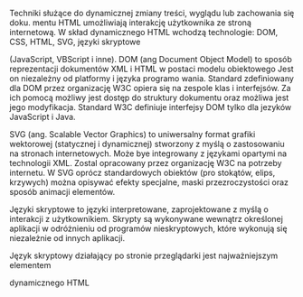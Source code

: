 
Techniki służące do dynamicznej zmiany treści, wyglądu lub zachowania się doku. mentu HTML umożliwiają interakcję użytkownika ze stroną internetową. W skład dynamicznego HTML wchodzą technologie: DOM, CSS, HTML, SVG, języki skryptowe

(JavaScript, VBScript i inne). DOM (ang Document Object Model) to sposób reprezentacji dokumentów XML i HTML w postaci modelu obiektowego Jest on niezależny od platformy i języka programo wania. Standard zdefiniowany dla DOM przez organizację W3C opiera się na zespole klas i interfejsów. Za ich pomocą możliwy jest dostęp do struktury dokumentu oraz możliwa jest jego modyfikacja. Standard W3C definiuje interfejsy DOM tylko dla jezyków JavaScript i Java.

SVG (ang. Scalable Vector Graphics) to uniwersalny format grafiki wektorowej (statycznej i dynamicznej) stworzony z myślą o zastosowaniu na stronach internetowych. Może bye integrowany z językami opartymi na technologii XML. Zostal opracowany przez organizację W3C na potrzeby internetu. W SVG oprócz standardowych obiektów (pro stokątów, elips, krzywych) można opisywać efekty specjalne, maski przezroczystości oraz sposób animacji elementów.

Języki skryptowe to języki interpretowane, zaprojektowane z myślą o interakcji z użytkownikiem. Skrypty są wykonywane wewnątrz określonej aplikacji w odróżnieniu od programów nieskryptowych, które wykonują się niezależnie od innych aplikacji.

Język skryptowy działający po stronie przeglądarki jest najważniejszym elementem

dynamicznego HTML
